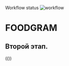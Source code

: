 Workflow status
![workflow](https://github.com/Darya-Kuzmich/foodgram-project-react/actions/workflows/foodgram_workflow.yml/badge.svg)

# FOODGRAM
## Второй этап.
(())
